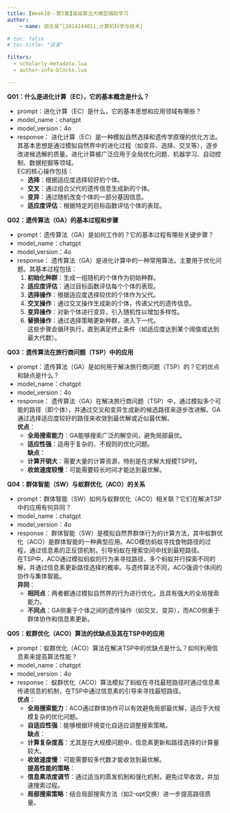 ```yaml
---
title: [Week18--第5章]高级算法大模型辅助学习
author:
    - name: 邵志旻^[2024244011,计算机科学与技术]

# toc: false
# toc-title: "目录"

filters:
  - scholarly-metadata.lua
  - author-info-blocks.lua

---
```


**Q01：什么是进化计算（EC），它的基本概念是什么？**
- prompt：进化计算（EC）是什么，它的基本思想和应用领域有哪些？
- model_name：chatgpt
- model_version：4o
- response：
  进化计算（EC）是一种模拟自然选择和遗传学原理的优化方法。其基本思想是通过模拟自然界中的进化过程（如变异、选择、交叉等），逐步改进候选解的质量。进化计算被广泛应用于全局优化问题、机器学习、自动控制、数据挖掘等领域。  
  EC的核心操作包括：  
  - **选择**：根据适应度选择较好的个体。  
  - **交叉**：通过组合父代的遗传信息生成新的个体。  
  - **变异**：通过随机改变个体的一部分基因信息。  
  - **适应度评估**：根据特定的目标函数评估个体的表现。

**Q02：遗传算法（GA）的基本过程和步骤**
- prompt：遗传算法（GA）是如何工作的？它的基本过程有哪些关键步骤？
- model_name：chatgpt
- model_version：4o
- response：
  遗传算法（GA）是进化计算中的一种常用算法，主要用于优化问题。其基本过程包括：  
  1. **初始化种群**：生成一组随机的个体作为初始种群。  
  2. **适应度评估**：通过目标函数评估每个个体的表现。  
  3. **选择操作**：根据适应度选择较优的个体作为父代。  
  4. **交叉操作**：通过交叉操作生成新的个体，传递父代的遗传信息。  
  5. **变异操作**：对新个体进行变异，引入随机性以增加多样性。  
  6. **替换操作**：通过选择策略更新种群，进入下一代。  
  这些步骤会循环执行，直到满足终止条件（如适应度达到某个阈值或达到最大代数）。

**Q03：遗传算法在旅行商问题（TSP）中的应用**
- prompt：遗传算法（GA）是如何用于解决旅行商问题（TSP）的？它的优点和缺点是什么？
- model_name：chatgpt
- model_version：4o
- response：
  遗传算法（GA）在解决旅行商问题（TSP）中，通过模拟多个可能的路径（即个体），并通过交叉和变异生成新的候选路径来逐步改进解。GA通过选择适应度较好的路径来收敛到最优解或近似最优解。  
  **优点**：  
  - **全局搜索能力**：GA能够搜索广泛的解空间，避免局部最优。  
  - **适应性强**：适用于复杂的、不规则的优化问题。  
  **缺点**：  
  - **计算开销大**：需要大量的计算资源，特别是在求解大规模TSP时。  
  - **收敛速度较慢**：可能需要较长时间才能达到最优解。

**Q04：群体智能（SW）与蚁群优化（ACO）的关系**
- prompt：群体智能（SW）如何与蚁群优化（ACO）相关联？它们在解决TSP中的应用有何异同？
- model_name：chatgpt
- model_version：4o
- response：
  群体智能（SW）是模拟自然界群体行为的计算方法，其中蚁群优化（ACO）是群体智能的一种典型应用。ACO模仿蚂蚁寻找食物路径的过程，通过信息素的正反馈机制，引导蚂蚁在搜索空间中找到最短路径。  
  在TSP中，ACO通过模拟蚂蚁的行为来寻找路径，多个蚂蚁并行探索不同的解，并通过信息素更新路径选择的概率。与遗传算法不同，ACO强调个体间的协作与集体智能。  
  **异同**：  
  - **相同点**：两者都通过模拟自然界的行为进行优化，且具有强大的全局搜索能力。  
  - **不同点**：GA侧重于个体之间的遗传操作（如交叉、变异），而ACO侧重于群体协作和信息素更新。

**Q05：蚁群优化（ACO）算法的优缺点及其在TSP中的应用**
- prompt：蚁群优化（ACO）算法在解决TSP中的优缺点是什么？如何利用信息素来提高算法性能？
- model_name：chatgpt
- model_version：4o
- response：
  蚁群优化（ACO）算法模拟了蚂蚁在寻找最短路径时通过信息素传递信息的机制，在TSP中通过信息素的引导来寻找最短路径。  
  **优点**：  
  - **全局搜索能力**：ACO通过群体协作可以有效避免局部最优解，适应于大规模复杂的优化问题。  
  - **自适应性强**：能够根据环境变化自适应调整搜索策略。  
  **缺点**：  
  - **计算复杂度高**：尤其是在大规模问题中，信息素更新和路径选择的计算量较大。  
  - **收敛速度慢**：可能需要较多代数才能收敛到最优解。  
  **提高性能的策略**：  
  - **信息素浓度调节**：通过适当的蒸发机制和强化机制，避免过早收敛，并加速搜索过程。  
  - **局部搜索策略**：结合局部搜索方法（如2-opt交换）进一步提高路径质量。
